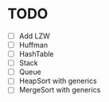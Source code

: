 # TODO

- [ ] Add LZW
- [ ] Huffman
- [ ] HashTable
- [ ] Stack
- [ ] Queue
- [ ] HeapSort with generics
- [ ] MergeSort with generics
